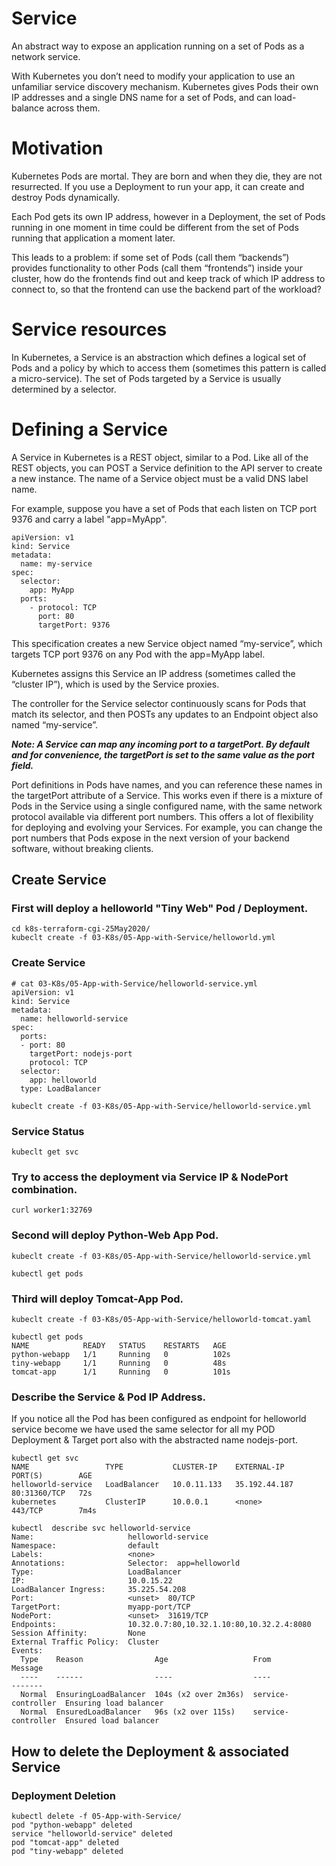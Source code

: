 # Service
An abstract way to expose an application running on a set of Pods as a network service.

With Kubernetes you don’t need to modify your application to use an unfamiliar service discovery mechanism. Kubernetes gives Pods their own IP addresses and a single DNS name for a set of Pods, and can load-balance across them.

# Motivation
Kubernetes Pods are mortal. They are born and when they die, they are not resurrected. If you use a Deployment to run your app, it can create and destroy Pods dynamically.

Each Pod gets its own IP address, however in a Deployment, the set of Pods running in one moment in time could be different from the set of Pods running that application a moment later.

This leads to a problem: if some set of Pods (call them “backends”) provides functionality to other Pods (call them “frontends”) inside your cluster, how do the frontends find out and keep track of which IP address to connect to, so that the frontend can use the backend part of the workload?

# Service resources
In Kubernetes, a Service is an abstraction which defines a logical set of Pods and a policy by which to access them (sometimes this pattern is called a micro-service). The set of Pods targeted by a Service is usually determined by a selector.

# Defining a Service

A Service in Kubernetes is a REST object, similar to a Pod. Like all of the REST objects, you can POST a Service definition to the API server to create a new instance. The name of a Service object must be a valid DNS label name.

For example, suppose you have a set of Pods that each listen on TCP port 9376 and carry a label "app=MyApp".

```
apiVersion: v1
kind: Service
metadata:
  name: my-service
spec:
  selector:
    app: MyApp
  ports:
    - protocol: TCP
      port: 80
      targetPort: 9376
```

This specification creates a new Service object named “my-service”, which targets TCP port 9376 on any Pod with the app=MyApp label.

Kubernetes assigns this Service an IP address (sometimes called the “cluster IP”), which is used by the Service proxies.

The controller for the Service selector continuously scans for Pods that match its selector, and then POSTs any updates to an Endpoint object also named “my-service”.

***Note: A Service can map any incoming port to a targetPort. By default and for convenience, the targetPort is set to the same value as the port field.***

Port definitions in Pods have names, and you can reference these names in the targetPort attribute of a Service. This works even if there is a mixture of Pods in the Service using a single configured name, with the same network protocol available via different port numbers. This offers a lot of flexibility for deploying and evolving your Services. For example, you can change the port numbers that Pods expose in the next version of your backend software, without breaking clients.

## Create Service
### First will deploy a helloworld "Tiny Web" Pod / Deployment. 
```
cd k8s-terraform-cgi-25May2020/
kubeclt create -f 03-K8s/05-App-with-Service/helloworld.yml
```


### Create Service
```
# cat 03-K8s/05-App-with-Service/helloworld-service.yml
apiVersion: v1
kind: Service
metadata:
  name: helloworld-service
spec:
  ports:
  - port: 80
    targetPort: nodejs-port
    protocol: TCP
  selector:
    app: helloworld
  type: LoadBalancer
```


```
kubeclt create -f 03-K8s/05-App-with-Service/helloworld-service.yml
```

### Service Status
```
kubeclt get svc 
```

### Try to access the deployment via Service IP & NodePort combination. 
```
curl worker1:32769
```

### Second will deploy Python-Web App Pod. 
```
kubeclt create -f 03-K8s/05-App-with-Service/helloworld-service.yml
```
```
kubectl get pods 
```

### Third will deploy Tomcat-App Pod. 
```
kubeclt create -f 03-K8s/05-App-with-Service/helloworld-tomcat.yaml
```
```
kubectl get pods
NAME            READY   STATUS    RESTARTS   AGE
python-webapp   1/1     Running   0          102s
tiny-webapp     1/1     Running   0          48s
tomcat-app      1/1     Running   0          101s
```

### Describe the Service & Pod IP Address. 
If you notice all the Pod has been configured as endpoint for helloworld service become we have used the same selector for all my POD Deployment & Target port also with the abstracted name nodejs-port. 

```
kubectl get svc
NAME                 TYPE           CLUSTER-IP    EXTERNAL-IP     PORT(S)        AGE
helloworld-service   LoadBalancer   10.0.11.133   35.192.44.187   80:31360/TCP   72s
kubernetes           ClusterIP      10.0.0.1      <none>          443/TCP        7m4s
```

```
kubectl  describe svc helloworld-service
Name:                     helloworld-service
Namespace:                default
Labels:                   <none>
Annotations:              Selector:  app=helloworld
Type:                     LoadBalancer
IP:                       10.0.15.22
LoadBalancer Ingress:     35.225.54.208
Port:                     <unset>  80/TCP
TargetPort:               myapp-port/TCP
NodePort:                 <unset>  31619/TCP
Endpoints:                10.32.0.7:80,10.32.1.10:80,10.32.2.4:8080
Session Affinity:         None
External Traffic Policy:  Cluster
Events:
  Type    Reason                Age                   From                Message
  ----    ------                ----                  ----                -------
  Normal  EnsuringLoadBalancer  104s (x2 over 2m36s)  service-controller  Ensuring load balancer
  Normal  EnsuredLoadBalancer   96s (x2 over 115s)    service-controller  Ensured load balancer

```

## How to delete the Deployment & associated Service

### Deployment Deletion
```
kubectl delete -f 05-App-with-Service/
pod "python-webapp" deleted
service "helloworld-service" deleted
pod "tomcat-app" deleted
pod "tiny-webapp" deleted
```

